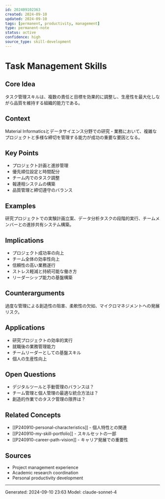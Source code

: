 ```yaml
---
id: 202409102363
created: 2024-09-10
updated: 2024-09-10
tags: [permanent, productivity, management]
type: permanent-note
status: active
confidence: high
source_type: skill-development
---
```


# Task Management Skills

## Core Idea
タスク管理スキルは、複数の責任と目標を効果的に調整し、生産性を最大化しながら品質を維持する組織的能力である。

## Context
Material Informaticsとデータサイエンス分野での研究・業務において、複雑なプロジェクトと多様な締切を管理する能力が成功の重要な要因となる。

## Key Points
- プロジェクト計画と進捗管理
- 優先順位設定と時間配分
- チーム内でのタスク調整
- 報連相システムの構築
- 品質管理と締切遵守のバランス

## Examples
研究プロジェクトでの実験計画立案、データ分析タスクの段階的実行、チームメンバーとの進捗共有システム構築。

## Implications
- プロジェクト成功率の向上
- チーム全体の効率性向上
- 信頼性の高い業務遂行
- ストレス軽減と持続可能な働き方
- リーダーシップ能力の基盤構築

## Counterarguments
過度な管理による創造性の阻害、柔軟性の欠如、マイクロマネジメントへの発展リスク。

## Applications
- 研究プロジェクトの効率的実行
- 就職後の業務管理能力
- チームリーダーとしての基盤スキル
- 個人の生産性向上

## Open Questions
- デジタルツールと手動管理のバランスは？
- チーム管理と個人管理の最適な統合方法は？
- 創造的作業でのタスク管理の限界は？

## Related Concepts
- [[P240910-personal-characteristics]] - 個人特性との関連
- [[P240910-my-skill-portfolio]] - スキルセットの一部
- [[P240910-career-path-vision]] - キャリア発展での重要性

## Sources
- Project management experience
- Academic research coordination
- Personal productivity development

---
Generated: 2024-09-10 23:63
Model: claude-sonnet-4
